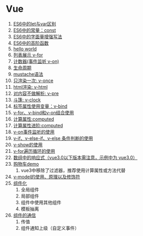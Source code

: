 # Vue



1. [ES6中的let与var区别](./demo/01-let-var.html)
2. [ES6中的常量：const](./demo/02-const.html)
3. [ES6中的字面量增强写法](./demo/03-literal.html)
4. [ES6中的高阶函数](./demo/04-higher-order-func.html)
5. [hello world](./demo-cdn/01-helloWorld.html)
6. [列表展示 v-for](./demo-cdn/02-for.html)
7. [计数器(事件监听 v-on)](./demo-cdn/03-计数器.html)
8. [生命周期](./Vue生命周期.md)
9. [mustache语法](./demo-cdn/04-mustache.html)
10. [只渲染一次: v-once](./demo-cdn/05-v-once.html)
11. [html渲染: v-html](./demo-cdn/06-v-html.html)
12. [对内容不做解析: v-pre](./demo-cdn/07-v-pre.html)
13. [斗篷: v-clock](./demo-cdn/08-v-clock.html)
14. [标签属性使用变量：v-bind](./demo-cdn/09-v-bind.html)
15. [v-for、v-bind和v-on结合使用](./demo-cdn/10-example-01.html )
16. [计算属性:computed](./demo-cdn/11-computed.html)
17. [计算属性进阶:computed](./demo-cdn/12-computed-advanced.html)
18. [v-on事件监听的使用](./demo-cdn/13-v-on.html)
19. [v-if、v-else-if、v-else 条件判断的使用](./demo-cdn/14-v-if.html)
20. [v-show的使用](./demo-cdn/15-v-show.html)
21. [v-for遍历循环的使用](./demo-cdn/16-v-for.html)
22. [数组中的响应式（vue3.0以下版本需注意，示例中为 vue3.0）](./demo-cdn/17-array.html)
23. [购物车demo](./demo-cdn/18-shopping-cart.html)
    1. vue3中移除了过滤器，推荐使用计算属性或方法代替
24. [v-model的使用、原理以及修饰符](./demo-cdn/19-v-model.html)
25. [组件化](./demo-cdn/20-component.html)
    1. 全局组件
    2. 局部组件
    3. 组件中使用其他组件
    4. 模板抽离
26. [组件的通信](./demo-cdn/21-component2.html)
    1. 传值
    2. 组件通知上级（自定义事件）

